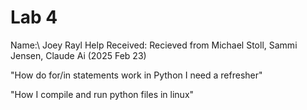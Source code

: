 # Lab 4
Name:\ Joey Rayl
Help Received: Recieved from Michael Stoll, Sammi Jensen, Claude Ai (2025 Feb 23) 

"How do for/in statements work in Python I need a refresher"

"How I compile and run python files in linux"
